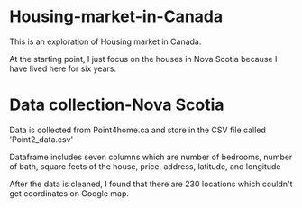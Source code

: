 # Housing-market-in-Canada
This is an exploration of Housing market in Canada.

At the starting point, I just focus on the houses in Nova Scotia because I have lived here for six years.

# Data collection-Nova Scotia
Data is collected from Point4home.ca and store in the CSV file called 'Point2_data.csv'

Dataframe includes seven columns which are number of bedrooms, number of bath, square feets of the house, price, address, latitude, and longitude

After the data is cleaned, I found that there are 230 locations which couldn't get coordinates on Google map.
